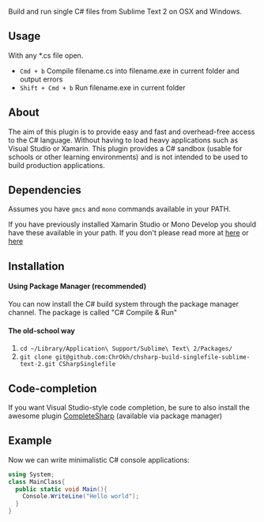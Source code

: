 Build and run single C# files from Sublime Text 2 on OSX and Windows.

Usage
------
With any *.cs file open.
- `Cmd + b` Compile filename.cs into filename.exe in current folder and output errors
- `Shift + Cmd + b` Run filename.exe in current folder

About
-----
The aim of this plugin is to provide easy and fast and overhead-free access to the C# language. Without having to load heavy applications such as Visual Studio or Xamarin. This plugin provides a C# sandbox (usable for schools or other learning environments) and is not intended to be used to build production applications.

Dependencies
------------
Assumes you have `gmcs` and `mono` commands available in your PATH.

If you have previously installed Xamarin Studio or Mono Develop you should have these available in your path. If you don't please read more at [here](http://www.mono-project.com/) or [here](http://monodevelop.com/)

Installation
------------

#### Using Package Manager (recommended)
You can now install the C# build system through the package manager channel.
The package is called "C# Compile & Run"

#### The old-school way
1. `cd ~/Library/Application\ Support/Sublime\ Text\ 2/Packages/`
2. `git clone git@github.com:ChrOkh/chsharp-build-singlefile-sublime-text-2.git CSharpSinglefile`

Code-completion
---------------
If you want Visual Studio-style code completion, be sure to also install the awesome plugin [CompleteSharp](https://github.com/quarnster/CompleteSharp) (available via package manager) 

Example
-------
Now we can write minimalistic C# console applications:
```C#
using System;
class MainClass{
  public static void Main(){
    Console.WriteLine("Hello world");
  }
}
```
